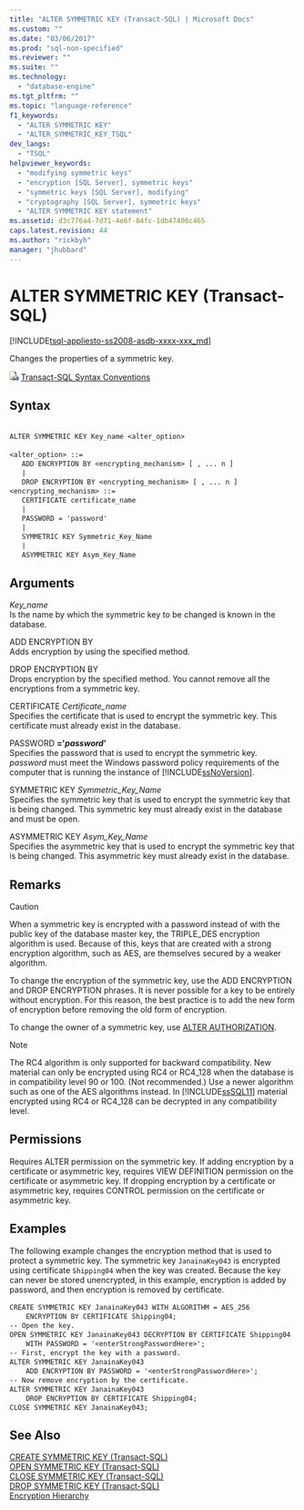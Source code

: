 ```yaml
---
title: "ALTER SYMMETRIC KEY (Transact-SQL) | Microsoft Docs"
ms.custom: ""
ms.date: "03/06/2017"
ms.prod: "sql-non-specified"
ms.reviewer: ""
ms.suite: ""
ms.technology: 
  - "database-engine"
ms.tgt_pltfrm: ""
ms.topic: "language-reference"
f1_keywords: 
  - "ALTER SYMMETRIC KEY"
  - "ALTER_SYMMETRIC_KEY_TSQL"
dev_langs: 
  - "TSQL"
helpviewer_keywords: 
  - "modifying symmetric keys"
  - "encryption [SQL Server], symmetric keys"
  - "symmetric keys [SQL Server], modifying"
  - "cryptography [SQL Server], symmetric keys"
  - "ALTER SYMMETRIC KEY statement"
ms.assetid: d3c776a4-7d71-4e6f-84fc-1db47400c465
caps.latest.revision: 44
ms.author: "rickbyh"
manager: "jhubbard"
---
```

# ALTER SYMMETRIC KEY (Transact-SQL)
[!INCLUDE[tsql-appliesto-ss2008-asdb-xxxx-xxx_md](../../relational-databases/import-export/includes/tsql-appliesto-ss2008-asdb-xxxx-xxx-md.md)]

  Changes the properties of a symmetric key.  
  
 ![Topic link icon](../../database-engine/configure/windows/media/topic-link.gif "Topic link icon") [Transact-SQL Syntax Conventions](../../t-sql/language-elements/transact-sql-syntax-conventions-transact-sql.md)  
  
## Syntax  
  
```  
  
ALTER SYMMETRIC KEY Key_name <alter_option>  
  
<alter_option> ::=  
   ADD ENCRYPTION BY <encrypting_mechanism> [ , ... n ]  
   |   
   DROP ENCRYPTION BY <encrypting_mechanism> [ , ... n ]  
<encrypting_mechanism> ::=  
   CERTIFICATE certificate_name  
   |  
   PASSWORD = 'password'  
   |  
   SYMMETRIC KEY Symmetric_Key_Name  
   |  
   ASYMMETRIC KEY Asym_Key_Name  
```  
  
## Arguments  
 *Key_name*  
 Is the name by which the symmetric key to be changed is known in the database.  
  
 ADD ENCRYPTION BY  
 Adds encryption by using the specified method.  
  
 DROP ENCRYPTION BY  
 Drops encryption by the specified method. You cannot remove all the encryptions from a symmetric key.  
  
 CERTIFICATE *Certificate_name*  
 Specifies the certificate that is used to encrypt the symmetric key. This certificate must already exist in the database.  
  
 PASSWORD **='***password***'**  
 Specifies the password that is used to encrypt the symmetric key. *password* must meet the Windows password policy requirements of the computer that is running the instance of [!INCLUDE[ssNoVersion](../../advanced-analytics/r-services/includes/ssnoversion-md.md)].  
  
 SYMMETRIC KEY *Symmetric_Key_Name*  
 Specifies the symmetric key that is used to encrypt the symmetric key that is being changed. This symmetric key must already exist in the database and must be open.  
  
 ASYMMETRIC KEY *Asym_Key_Name*  
 Specifies the asymmetric key that is used to encrypt the symmetric key that is being changed. This asymmetric key must already exist in the database.  
  
## Remarks  
  
> [!CAUTION]  
>  When a symmetric key is encrypted with a password instead of with the public key of the database master key, the TRIPLE_DES encryption algorithm is used. Because of this, keys that are created with a strong encryption algorithm, such as AES, are themselves secured by a weaker algorithm.  
  
 To change the encryption of the symmetric key, use the ADD ENCRYPTION and DROP ENCRYPTION phrases. It is never possible for a key to be entirely without encryption. For this reason, the best practice is to add the new form of encryption before removing the old form of encryption.  
  
 To change the owner of a symmetric key, use [ALTER AUTHORIZATION](../../t-sql/statements/alter-authorization-transact-sql.md).  
  
> [!NOTE]  
>  The RC4 algorithm is only supported for backward compatibility. New material can only be encrypted using RC4 or RC4_128 when the database is in compatibility level 90 or 100. (Not recommended.) Use a newer algorithm such as one of the AES algorithms instead. In [!INCLUDE[ssSQL11](../../analysis-services/includes/sssql11-md.md)] material encrypted using RC4 or RC4_128 can be decrypted in any compatibility level.  
  
## Permissions  
 Requires ALTER permission on the symmetric key. If adding encryption by a certificate or asymmetric key, requires VIEW DEFINITION permission on the certificate or asymmetric key. If dropping encryption by a certificate or asymmetric key, requires CONTROL permission on the certificate or asymmetric key.  
  
## Examples  
 The following example changes the encryption method that is used to protect a symmetric key. The symmetric key `JanainaKey043` is encrypted using certificate `Shipping04` when the key was created. Because the key can never be stored unencrypted, in this example, encryption is added by password, and then encryption is removed by certificate.  
  
```  
CREATE SYMMETRIC KEY JanainaKey043 WITH ALGORITHM = AES_256   
    ENCRYPTION BY CERTIFICATE Shipping04;  
-- Open the key.   
OPEN SYMMETRIC KEY JanainaKey043 DECRYPTION BY CERTIFICATE Shipping04  
    WITH PASSWORD = '<enterStrongPasswordHere>';   
-- First, encrypt the key with a password.  
ALTER SYMMETRIC KEY JanainaKey043   
    ADD ENCRYPTION BY PASSWORD = '<enterStrongPasswordHere>';  
-- Now remove encryption by the certificate.  
ALTER SYMMETRIC KEY JanainaKey043   
    DROP ENCRYPTION BY CERTIFICATE Shipping04;  
CLOSE SYMMETRIC KEY JanainaKey043;  
```  
  
## See Also  
 [CREATE SYMMETRIC KEY &#40;Transact-SQL&#41;](../../t-sql/statements/create-symmetric-key-transact-sql.md)   
 [OPEN SYMMETRIC KEY &#40;Transact-SQL&#41;](../../t-sql/statements/open-symmetric-key-transact-sql.md)   
 [CLOSE SYMMETRIC KEY &#40;Transact-SQL&#41;](../../t-sql/statements/close-symmetric-key-transact-sql.md)   
 [DROP SYMMETRIC KEY &#40;Transact-SQL&#41;](../../t-sql/statements/drop-symmetric-key-transact-sql.md)   
 [Encryption Hierarchy](../../relational-databases/security/encryption/encryption-hierarchy.md)  
  
  